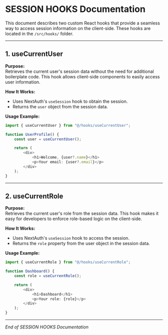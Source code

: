 # SESSION HOOKS Documentation

This document describes two custom React hooks that provide a seamless way to access session information on the client-side. These hooks are located in the `/src/hooks/` folder.

---

## 1. useCurrentUser

**Purpose:**  
Retrieves the current user's session data without the need for additional boilerplate code. This hook allows client-side components to easily access user information.

**How It Works:**

- Uses NextAuth's `useSession` hook to obtain the session.
- Returns the `user` object from the session data.

**Usage Example:**

```typescript
import { useCurrentUser } from "@/hooks/useCurrentUser";

function UserProfile() {
    const user = useCurrentUser();

    return (
        <div>
            <h1>Welcome, {user?.name}</h1>
            <p>Your email: {user?.email}</p>
        </div>
    );
}
```

---

## 2. useCurrentRole

**Purpose:**  
Retrieves the current user's role from the session data. This hook makes it easy for developers to enforce role-based logic on the client-side.

**How It Works:**

- Uses NextAuth's `useSession` hook to access the session.
- Returns the `role` property from the user object in the session data.

**Usage Example:**

```typescript
import { useCurrentRole } from "@/hooks/useCurrentRole";

function Dashboard() {
    const role = useCurrentRole();

    return (
        <div>
            <h1>Dashboard</h1>
            <p>Your role: {role}</p>
        </div>
    );
}
```

---

*End of SESSION HOOKS Documentation*
